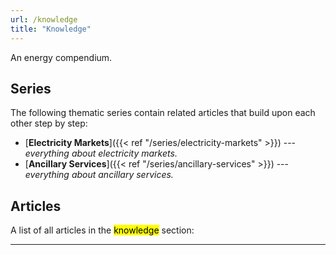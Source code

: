 ```yaml
---
url: /knowledge
title: "Knowledge"
---
```


An energy compendium.

## Series

The following thematic series contain related articles that build upon each other step by step:

- [**Electricity Markets**]({{< ref "/series/electricity-markets" >}}) --- _everything about electricity markets._
- [**Ancillary Services**]({{< ref "/series/ancillary-services" >}}) --- _everything about ancillary services._

## Articles

A list of all articles in the <mark>knowledge</mark> section:

---
